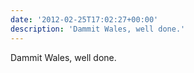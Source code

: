 ```yaml
---
date: '2012-02-25T17:02:27+00:00'
description: 'Dammit Wales, well done.'
---
```

Dammit Wales, well done.
